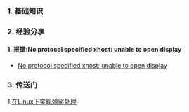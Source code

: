 ### 1. 基础知识
### 2. 经验分享
#### 1. 报错:No protocol specified xhost: unable to open display
- [No protocol specified xhost: unable to open display](https://www.cnblogs.com/vzhangxk/p/11220385.html)
### 3. 传送门
1.[在Linux下实现弹窗处理](https://xueying.blog.csdn.net/article/details/97235617?spm=1001.2014.3001.5502)
